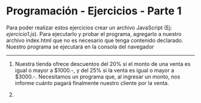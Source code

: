 # Programación - Ejercicios - Parte 1
 
 Para poder realizar estos ejercicios crear un archivo JavaScript (Ej: *ejercicio1.js*). Para ejecutarlo y probar el programa, agregarlo a nuestro archivo index.html que no es necesario que tenga contenido declarado. Nuestro programa se ejecutará en la consola del navegador



 --- 

1. Nuestra tienda ofrece descuentos del 20% si el monto de una venta es igual o mayor a $1000.-, y del 25% si la venta es igual o mayor a $3000.-. Necesitamos un programa que, al ingresar un monto, nos informe cuánto pagará finalmente nuestro cliente por la venta.

2. 